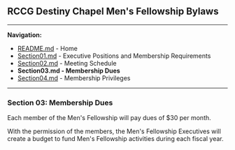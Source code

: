 
## RCCG Destiny Chapel Men's Fellowship Bylaws
___________________________________________________________________________________________________________________
**Navigation:**
- [README.md](README.md) - Home
- [Section01.md](Section01.md) - Executive Positions and Membership Requirements
- [Section02.md](Section02.md) - Meeting Schedule
- **Section03.md - Membership Dues**
- [Section04.md](Section04.md) - Membership Privileges

___________________________________________________________________________________________________________________
### Section 03: Membership Dues

Each member of the Men's Fellowship will pay dues of $30 per month.  

With the permission of the members, the Men's Fellowship Executives will create a budget to fund Men's Fellowship activities during each fiscal year.
